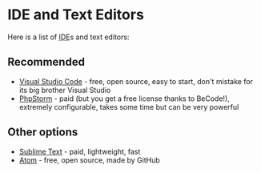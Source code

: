 # IDE and Text Editors

Here is a list of <abbr title="Integrated Development Environment">IDE</abbr>s and text editors:

## Recommended

- [Visual Studio Code](https://code.visualstudio.com/) - free, open source, easy to start, don't mistake for its big brother Visual Studio
- [PhpStorm](https://www.jetbrains.com/phpstorm/?fromMenu) - paid (but you get a free license thanks to BeCode!), extremely configurable, takes some time but can be very powerful

## Other options

- [Sublime Text](https://www.sublimetext.com/) - paid, lightweight, fast
- [Atom](https://atom.io/) - free, open source, made by GitHub

